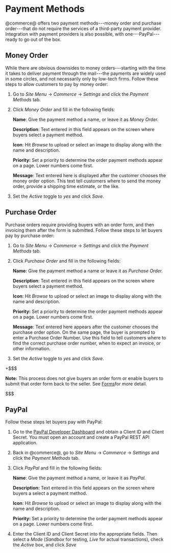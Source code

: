 # Payment Methods [](id=payment-methods)

@commerce@ offers two payment methods---money order and purchase order---that do
not require the services of a third-party payment provider. Integration with
payment providers is also possible, with one---PayPal---ready to go out of the
box.

## Money Order [](id=money-order)

While there are obvious downsides to money orders---starting with the time it
takes to deliver payment through the mail---the payments are widely used in some
circles, and not necessarily only by low-tech firms. Follow these steps to allow
customers to pay by money order:

1.  Go to *Site Menu* &rarr; *Commerce* &rarr; *Settings* and click the
    *Payment Methods* tab.

2.  Click *Money Order* and fill in the following fields:

    **Name**: Give the payment method a name, or leave it as *Money Order.*

    **Description**: Text entered in this field appears on the screen where
    buyers select a payment method.

    **Icon**: Hit *Browse* to upload or select an image to display along with
    the name and description.

    **Priority:** Set a priority to determine the order payment methods appear
    on a page. Lower numbers come first.

    **Message**: Text entered here is displayed after the customer chooses the
    money order option. This text tell customers where to send the money order,
    provide a shipping time estimate, or the like.

3.  Set the *Active* toggle to *yes* and click *Save*.

## Purchase Order [](id=purchase-order)

Purchase orders require providing buyers with an order form, and then invoicing
them after the form is submitted. Follow these steps to let buyers pay by
purchase order:

1.  Go to *Site Menu* &rarr; *Commerce* &rarr; *Settings* and click the
    *Payment Methods* tab.

2.  Click *Purchase Order* and fill in the following fields:

    **Name**: Give the payment method a name or leave it as *Purchase Order.*

    **Description**: Text entered in this field appears on the screen where
    buyers select a payment method.

    **Icon**: Hit *Browse* to upload or select an image to display along with
    the name and description.

    **Priority:** Set a priority to determine the order payment methods appear
    on a page. Lower numbers come first.

    **Message**: Text entered here appears after the customer chooses the
    purchase order option. On the same page, the buyer is prompted to enter
    a Purchase Order Number. Use this field to tell customers where to find the
    correct purchase order number, when to expect an invoice, or other
    information.

3.  Set the *Active* toggle to *yes* and click *Save*.


+$$$

**Note:** This process does not give buyers an order form or enable buyers to
submit that order form back to the seller. See
[Forms](/discover/portal/-/knowledge_base/7-1/forms)for more detail.

$$$

## PayPal [](id=paypal)

Follow these steps let buyers pay with PayPal:

1.  Go to the 
    [PayPal Developer
    Dashboard](https://developer.paypal.com/developer/applications/create) and
    obtain a Client ID and Client Secret. You must open an account and create
    a PayPal REST API application.

2.  Back in @commerce@, go to *Site Menu* &rarr; *Commerce* &rarr; *Settings*
    and click the *Payment Methods* tab.

3.  Click *PayPal* and fill in the following fields:

    **Name**: Give the payment method a name, or leave it as *PayPal.*

    **Description:** Text entered in this field appears on the screen where
    buyers a select a payment method.

    **Icon**: Hit *Browse* to upload or select an image to display along with
    the name and description.

    **Priority:** Set a priority to determine the order payment methods appear
    on a page. Lower numbers come first.

4.  Enter the Client ID and Client Secret into the appropriate fields. Then
    select a *Mode* (*Sandbox* for testing, *Live* for actual transactions),
    check the *Active* box, and click *Save*
